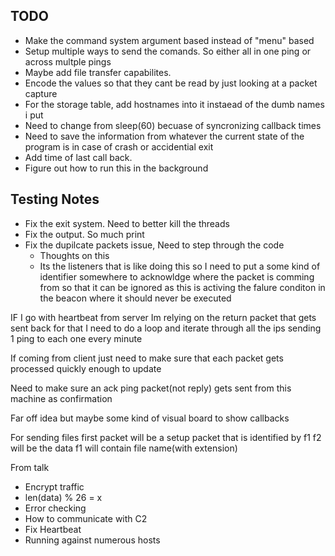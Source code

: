## TODO 
   - Make the command system argument based instead of "menu" based
   - Setup multiple ways to send the comands. So either all in one ping or across multple pings
   - Maybe add file transfer capabilites.
   - Encode the values so that they cant be read by just looking at a packet capture
   - For the storage table, add hostnames into it instaead of the dumb names i put 
   - Need to change from sleep(60) becuase of syncronizing callback times
   - Need to save the information from whatever the current state of the program is in case of crash or accidential exit
   - Add time of last call back. 
   - Figure out how to run this in the background
  

## Testing Notes
   - Fix the exit system. Need to better kill the threads
   - Fix the output. So much print
   - Fix the dupilcate packets issue, Need to step through the code
      - Thoughts on this
      - Its the listeners that is like doing this so I need to put a some kind of identifier somewhere to acknowldge where the packet is comming from so that it can be ignored as this is activing the falure conditon in the beacon where it should never be executed
   

IF I go with heartbeat from server
    Im relying on the return packet that gets sent back
    for that I need to do a loop and iterate through all the ips sending 1 ping to each one every minute

If coming from client
just need to make sure that each packet gets processed quickly enough to update
  
Need to make sure an ack ping packet(not reply) gets sent from this machine as confirmation

Far off idea but maybe some kind of visual board to show callbacks

For sending files first packet will be a setup packet that is identified by f1
f2 will be the data
f1 will contain file name(with extension)


From talk
- Encrypt traffic
- len(data) % 26 = x
- Error checking
- How to communicate with C2
- Fix Heartbeat
- Running against numerous hosts
